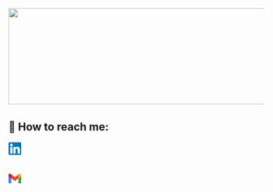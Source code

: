 
<p>
  <code><img height="190px" width="790px" src="https://media.giphy.com/media/ko7twHhomhk8E/giphy.gif"></code> 
</p>






## :paperclip: How to reach me:

<span>
<a href="https://www.linkedin.com/in/soledad-petrino/" ><img width="5%" src="https://github.com/soledadpetrino/soledadpetrino/blob/main/logos/linkedin.png">
<br/>
<br/>
<br/>
<a href="mailto:soledadpetrino@gmail.com" ><img width="5%" src="https://github.com/soledadpetrino/soledadpetrino/blob/main/logos/gmail.png">
</span>
